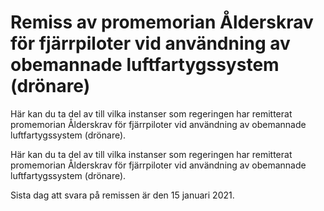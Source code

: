 # Remiss av promemorian Ålderskrav för fjärrpiloter vid användning av obemannade luftfartygssystem (drönare)

Här kan du ta del av till vilka instanser som regeringen har remitterat promemorian Ålderskrav för fjärrpiloter vid användning av obemannade luftfartygssystem (drönare).

Här kan du ta del av till vilka instanser som regeringen har remitterat promemorian Ålderskrav för fjärrpiloter vid användning av obemannade luftfartygssystem (drönare).

Sista dag att svara på remissen är den 15 januari 2021.
